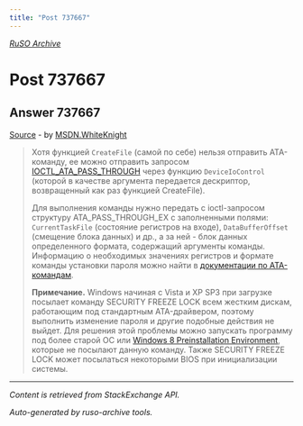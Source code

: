 ```yaml
---
title: "Post 737667"
---
```

<p><i><a href="https://github.com/MSDN-WhiteKnight/ruso-archive/">RuSO Archive</a></i></p>
<h1>Post 737667</h1>
<h2>Answer 737667</h2>
<p><a href="https://ru.stackoverflow.com/a/737667/">Source</a> - by <a href="https://ru.stackoverflow.com/users/240512/msdn-whiteknight">MSDN.WhiteKnight</a></p>
<blockquote>
<p>Хотя функцией <code>CreateFile</code> (самой по себе) нельзя отправить АТА-команду, ее можно отправить запросом <a href="https://msdn.microsoft.com/en-us/library/ff559309(v=vs.85).aspx" rel="nofollow noreferrer">IOCTL_ATA_PASS_THROUGH</a> через функцию <code>DeviceIoControl</code> (которой в качестве аргумента передается дескриптор, возвращенный как раз функцией CreateFile). </p>

<p>Для выполнения команды нужно передать с ioctl-запросом структуру ATA_PASS_THROUGH_EX с заполненными полями: <code>CurrentTaskFile</code> (состояние регистров на входе), <code>DataBufferOffset</code> (смещение блока данных) и др., а за ней - блок данных определенного формата, содержащий аргументы команды. Информацию о необходимых значениях регистров и формате команды установки пароля можно найти в <a href="http://www.t13.org/documents/uploadeddocuments/docs2006/d1699r3f-ata8-acs.pdf" rel="nofollow noreferrer">документации по АТА-командам</a>. </p>

<p><strong>Примечание.</strong> Windows начиная с Vista и XP SP3 при загрузке посылает команду SECURITY FREEZE LOCK всем жестким дискам, работающим под стандартным ATA-драйвером, поэтому выполнить изменение пароля и другие подобные действия не выйдет. Для решения этой проблемы можно запускать программу под более старой ОС или <a href="https://docs.microsoft.com/en-us/windows-hardware/drivers/storage/security-group-commands" rel="nofollow noreferrer">Windows 8 Preinstallation Environment</a>, которые не посылают данную команду. Также SECURITY FREEZE LOCK может посылаться некоторыми BIOS при инициализации системы.  </p>

</blockquote>
<hr/>
<p><i>Content is retrieved from StackExchange API. </i></p>
<p><i>Auto-generated by ruso-archive tools. </i></p>
